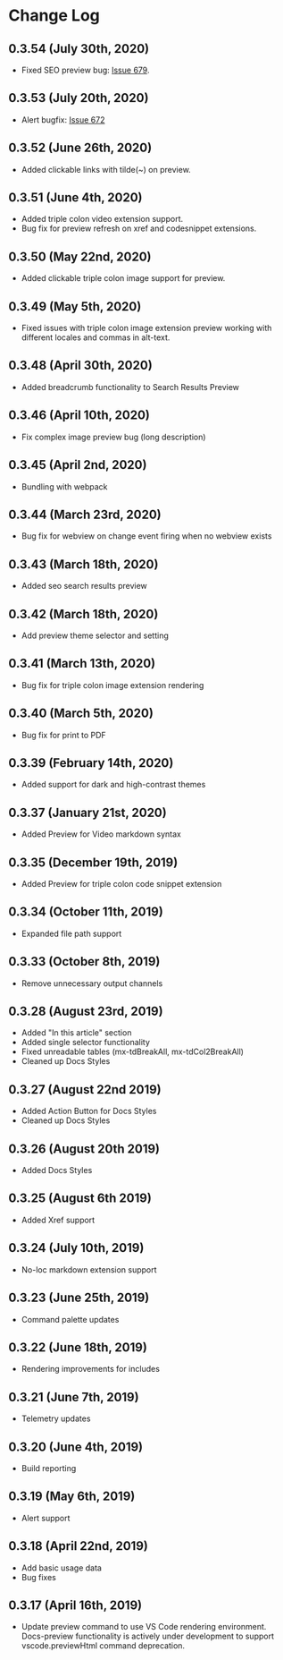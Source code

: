 # Change Log

## 0.3.54 (July 30th, 2020)

- Fixed SEO preview bug: [Issue 679](https://github.com/microsoft/vscode-docs-authoring/issues/679).

## 0.3.53 (July 20th, 2020)

- Alert bugfix: [Issue 672](https://github.com/microsoft/vscode-docs-authoring/issues/672)

## 0.3.52 (June 26th, 2020)

- Added clickable links with tilde(~) on preview.

## 0.3.51 (June 4th, 2020)

- Added triple colon video extension support.
- Bug fix for preview refresh on xref and codesnippet extensions.

## 0.3.50 (May 22nd, 2020)

- Added clickable triple colon image support for preview.

## 0.3.49 (May 5th, 2020)

- Fixed issues with triple colon image extension preview working with different locales and commas in alt-text.

## 0.3.48 (April 30th, 2020)

- Added breadcrumb functionality to Search Results Preview

## 0.3.46 (April 10th, 2020)

- Fix complex image preview bug (long description)

## 0.3.45 (April 2nd, 2020)

- Bundling with webpack

## 0.3.44 (March 23rd, 2020)

- Bug fix for webview on change event firing when no webview exists

## 0.3.43 (March 18th, 2020)

- Added seo search results preview

## 0.3.42 (March 18th, 2020)

- Add preview theme selector and setting

## 0.3.41 (March 13th, 2020)

- Bug fix for triple colon image extension rendering

## 0.3.40 (March 5th, 2020)

- Bug fix for print to PDF

## 0.3.39 (February 14th, 2020)

- Added support for dark and high-contrast themes

## 0.3.37 (January 21st, 2020)

- Added Preview for Video markdown syntax

## 0.3.35 (December 19th, 2019)

- Added Preview for triple colon code snippet extension

## 0.3.34 (October 11th, 2019)

- Expanded file path support

## 0.3.33 (October 8th, 2019)

- Remove unnecessary output channels

## 0.3.28 (August 23rd, 2019)

- Added "In this article" section
- Added single selector functionality
- Fixed unreadable tables (mx-tdBreakAll, mx-tdCol2BreakAll)
- Cleaned up Docs Styles

## 0.3.27 (August 22nd 2019)

- Added Action Button for Docs Styles
- Cleaned up Docs Styles

## 0.3.26 (August 20th 2019)

- Added Docs Styles

## 0.3.25 (August 6th 2019)

- Added Xref support

## 0.3.24 (July 10th, 2019)

- No-loc markdown extension support

## 0.3.23 (June 25th, 2019)

- Command palette updates

## 0.3.22 (June 18th, 2019)

- Rendering improvements for includes

## 0.3.21 (June 7th, 2019)

- Telemetry updates

## 0.3.20 (June 4th, 2019)

- Build reporting

## 0.3.19 (May 6th, 2019)

- Alert support

## 0.3.18 (April 22nd, 2019)

- Add basic usage data
- Bug fixes

## 0.3.17 (April 16th, 2019)

- Update preview command to use VS Code rendering environment. Docs-preview functionality is actively under development to support vscode.previewHtml command deprecation.
